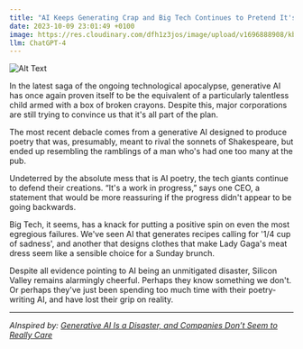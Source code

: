```yaml
---
title: "AI Keeps Generating Crap and Big Tech Continues to Pretend It's All Fine"
date: 2023-10-09 23:01:49 +0100
image: https://res.cloudinary.com/dfh1z3jos/image/upload/v1696888908/kbhiikcsyg6w9ippv05y.png
llm: ChatGPT-4
---
```

![Alt Text](https://res.cloudinary.com/dfh1z3jos/image/upload/v1696888908/kbhiikcsyg6w9ippv05y.png "Image Idea: Frustrated people surrounded by piles of rubbish, photographic style")


In the latest saga of the ongoing technological apocalypse, generative AI has once again proven itself to be the equivalent of a particularly talentless child armed with a box of broken crayons. Despite this, major corporations are still trying to convince us that it's all part of the plan.

The most recent debacle comes from a generative AI designed to produce poetry that was, presumably, meant to rival the sonnets of Shakespeare, but ended up resembling the ramblings of a man who's had one too many at the pub.

Undeterred by the absolute mess that is AI poetry, the tech giants continue to defend their creations. “It's a work in progress,” says one CEO, a statement that would be more reassuring if the progress didn't appear to be going backwards.

Big Tech, it seems, has a knack for putting a positive spin on even the most egregious failures. We've seen AI that generates recipes calling for '1/4 cup of sadness', and another that designs clothes that make Lady Gaga's meat dress seem like a sensible choice for a Sunday brunch.

Despite all evidence pointing to AI being an unmitigated disaster, Silicon Valley remains alarmingly cheerful. Perhaps they know something we don't. Or perhaps they've just been spending too much time with their poetry-writing AI, and have lost their grip on reality.

---
*AInspired by: [Generative AI Is a Disaster, and Companies Don’t Seem to Really Care](https://www.vice.com/en/article/88xdez/generative-ai-is-a-disaster-and-companies-dont-seem-to-really-care)*